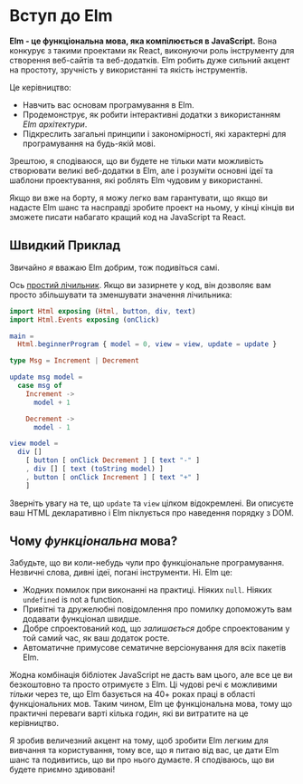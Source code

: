 # Вступ до Elm

**Elm - це функціональна мова, яка компілюється в JavaScript.** Вона конкурує з такими проектами як React, виконуючи роль інструменту для створення веб-сайтів та веб-додатків. Elm робить дуже сильний акцент на простоту, зручність у використанні та якість інструментів.

Це керівництво:
  - Навчить вас основам програмування в Elm.
  - Продемонструє, як робити інтерактивні додатки з використанням *Elm архітектури*.
  - Підкреслить загальні принципи і закономірності, які характерні для програмування на будь-якій мові.

Зрештою, я сподіваюся, що ви будете не тільки мати можливість створювати великі веб-додатки в Elm, але і розуміти основні ідеї та шаблони проектування, які роблять Elm чудовим у використанні.

Якщо ви вже на борту, я можу легко вам гарантувати, що якщо ви надасте Elm шанс та насправді зробите проект на ньому, у кінці кінців ви зможете писати набагато кращий код на JavaScript та React.

## Швидкий Приклад

Звичайно *я* вважаю Elm добрим, тож подивіться самі.

Ось [простий лічильник](http://elm-lang.org/examples/buttons). Якщо ви зазирнете у код, він дозволяє вам просто збільшувати та зменшувати значення лічильника:

```elm
import Html exposing (Html, button, div, text)
import Html.Events exposing (onClick)

main =
  Html.beginnerProgram { model = 0, view = view, update = update }

type Msg = Increment | Decrement

update msg model =
  case msg of
    Increment ->
      model + 1

    Decrement ->
      model - 1

view model =
  div []
    [ button [ onClick Decrement ] [ text "-" ]
    , div [] [ text (toString model) ]
    , button [ onClick Increment ] [ text "+" ]
    ]
```

Зверніть увагу на те, що `update` та `view` цілком відокремлені. Ви описуєте ваш HTML декларативно і Elm піклується про наведення порядку з DOM.

## Чому *функціональна* мова?

Забудьте, що ви коли-небудь чули про функціональне програмування. Незвичні слова, дивні ідеї, погані інструменти. Ні. Elm це:

  - Жодних помилок при виконанні на практиці. Ніяких `null`. Ніяких `undefined` is not a function.
  - Привітні та дружелюбні повідомлення про помилку допоможуть вам додавати функціонал швидше.
  - Добре спроектований код, що *залишається* добре спроектованим у той самий час, як ваш додаток росте.
  - Автоматичне примусове сематичне версіонування для всіх пакетів Elm.

Жодна комбінація бібліотек JavaScript не дасть вам цього, але все це ви безкоштовно та просто отримуєте з Elm. Ці чудові речі є можливими *тільки* через те, що Elm базується на 40+ роках праці в області функціональних мов. Таким чином, Elm це функціональна мова, тому що практичні переваги варті кілька годин, які ви витратите на це керівництво.

Я зробив величезний акцент на тому, щоб зробити Elm легким для вивчання та користування, тому все, що я питаю від вас, це дати Elm шанс та подивитись, що ви про нього думаєте. Я сподіваюсь, що ви будете приємно здивовані!
